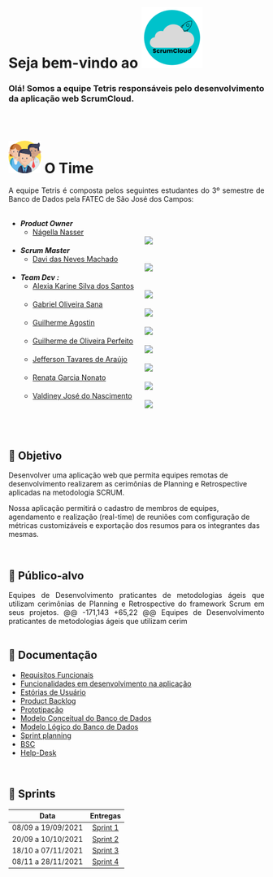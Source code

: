 <!-- Readme - MAIN -->
# Seja bem-vindo ao <img src="/src/assets/images/icon-scrumcloud.png">

### Olá! Somos a equipe Tetris responsáveis pelo desenvolvimento da aplicação web ScrumCloud.
<br>

# <img src= "/src/assets/images/trabalho-em-equipe.png">   O Time 

<div class="time" style= "text-align:justify">
A equipe Tetris é composta pelos seguintes estudantes do 3º semestre de Banco de Dados pela FATEC de São José dos Campos: <br><br>

- ***Product Owner***
  - [Nágella Nasser](https://github.com/nagellanasser) [<center><img src="https://github.com/equipe-tetris/scrum-cloud-backend/blob/master/resource/images/linkedin.png" /></center>](https://www.linkedin.com/in/nagellanasser/)  
- ***Scrum Master***
  - [Davi das Neves Machado](https://github.com/machadondavi) [<center><img src="https://github.com/equipe-tetris/scrum-cloud-backend/blob/master/resource/images/linkedin.png" /></center>](https://www.linkedin.com/in/davinevesmachado/)
- ***Team Dev :***
  - [Alexia Karine Silva dos Santos](https://github.com/alexiakarine) [<center><img src="https://github.com/equipe-tetris/scrum-cloud-backend/blob/master/resource/images/linkedin.png" /></center>](https://www.linkedin.com/in/alexia-karine-silva-5b0a79116/)
  - [Gabriel Oliveira Sana](https://github.com/gabsana) [<center><img src="https://github.com/equipe-tetris/scrum-cloud-backend/blob/master/resource/images/linkedin.png" /></center>](https://www.linkedin.com/in/gabriel-sana-ba91a4147/)
  - [Guilherme Agostin](https://github.com/GuilhermeAgostin) [<center><img src="https://github.com/equipe-tetris/scrum-cloud-backend/blob/master/resource/images/linkedin.png" /></center>](https://www.linkedin.com/in/guilherme-agostin-90ba6169/)
  - [Guilherme de Oliveira Perfeito](https://github.com/guitambau) [<center><img src="https://github.com/equipe-tetris/scrum-cloud-backend/blob/master/resource/images/linkedin.png" /></center>](https://www.linkedin.com/in/guilherme-perfeito-a76729168/)
  - [Jefferson Tavares de Araújo](https://github.com/jefferson-tavares-araujo) [<center><img src="https://github.com/equipe-tetris/scrum-cloud-backend/blob/master/resource/images/linkedin.png" /></center>](https://www.linkedin.com/in/jeffersontavaresaraujo/)
  - [Renata Garcia Nonato](https://github.com/RenataGarciaNonato) [<center><img src="https://github.com/equipe-tetris/scrum-cloud-backend/blob/master/resource/images/linkedin.png" /></center>](https://www.linkedin.com/mwlite/in/renata-garcia-2a84821b7)
  - [Valdiney José do Nascimento](https://github.com/Valdineynascimento) [<center><img src="https://github.com/equipe-tetris/scrum-cloud-backend/blob/master/resource/images/linkedin.png" /></center>](https://www.linkedin.com/in/valdiney-jos%C3%A9-do-nascimento-68a136214/)
</div>
<br><br>

## :pushpin: Objetivo  
Desenvolver uma aplicação web que permita equipes remotas de desenvolvimento realizarem as cerimônias de Planning e Retrospective aplicadas na metodologia SCRUM.

Nossa aplicação permitirá o cadastro de membros de equipes, agendamento e realização (real-time) de reuniões com configuração de métricas customizáveis e exportação dos resumos para os integrantes das mesmas.
</div>
<br>

## :dart: Público-alvo 
<div class="publico-alvo" style= "text-align:justify">
Equipes de Desenvolvimento praticantes de metodologias ágeis que utilizam cerimônias de Planning e Retrospective do framework Scrum em seus projetos. 
	@@ -171,143 +65,22 @@ Equipes de Desenvolvimento praticantes de metodologias ágeis que utilizam cerim
</div>
<br>

## :pencil: Documentação

- [Requisitos Funcionais](https://github.com/equipe-tetris/scrum-cloud-backend/blob/master/resource/documentacao/Requisitos-Funcionais.md)
- [Funcionalidades em desenvolvimento na aplicação](https://github.com/equipe-tetris/scrum-cloud-backend/blob/master/resource/documentacao/Funcionalidades.md)
- [Estórias de Usuário](https://github.com/equipe-tetris/scrum-cloud-backend/blob/master/resource/images/userstories/User-Stories.md)
- [Product Backlog](https://github.com/equipe-tetris/scrum-cloud-backend/blob/master/resource/images/product-backlog/Product-Backlog.md)
- [Prototipação](https://github.com/equipe-tetris/scrum-cloud-backend/blob/master/resource/images/wireframes/Wireframes.md)
- [Modelo Conceitual do Banco de Dados](https://github.com/equipe-tetris/scrum-cloud-backend/blob/master/resource/images/MER_ATUAL.jpeg)
- [Modelo Lógico do Banco de Dados](https://github.com/equipe-tetris/scrum-cloud-backend/blob/master/resource/images/MER_LOGICO.jpeg)
- [Sprint planning](https://github.com/equipe-tetris/scrum-cloud-backend/blob/master/resource/images/SprintReleasePlan.PNG)
- [BSC](https://github.com/equipe-tetris/scrum-cloud-backend/blob/master/resource/documentacao/BSC_Scrumcloud-novo.pdf)
- [Help-Desk](https://newaccount1637966996475.freshdesk.com/support/tickets/new)
<!--
- [Relatório de Gestão de Serviços](incluir o link aqui)
-->
<br>

## :calendar: Sprints

| Data  | Entregas |
| ------------- |:-------------:|
| 08/09 a 19/09/2021      | [Sprint 1](https://github.com/equipe-tetris/scrum-cloud-backend/blob/sprint-1/README.md)     |
| 20/09 a 10/10/2021      | [Sprint 2](https://github.com/equipe-tetris/scrum-cloud-backend/blob/sprint-2/README.md)     |
| 18/10 a 07/11/2021      | [Sprint 3](https://github.com/equipe-tetris/scrum-cloud-backend/blob/sprint-3/README.md)     |
| 08/11 a 28/11/2021      | [Sprint 4](https://github.com/equipe-tetris/scrum-cloud-frontend/tree/sprint-4/README.md)     |

